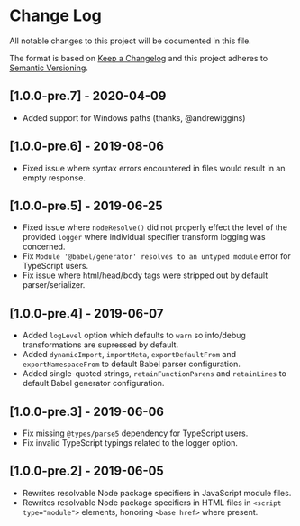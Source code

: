 # Change Log

All notable changes to this project will be documented in this file.

The format is based on [Keep a Changelog](http://keepachangelog.com/)
and this project adheres to [Semantic Versioning](http://semver.org/).

<!--
   PRs should document their user-visible changes (if any) in the
   Unreleased section, uncommenting the header as necessary.
-->

<!-- ## Unreleased -->
<!-- Add new unreleased items here -->
## [1.0.0-pre.7] - 2020-04-09
- Added support for Windows paths (thanks, @andrewiggins)

## [1.0.0-pre.6] - 2019-08-06
- Fixed issue where syntax errors encountered in files would result in an empty response.

## [1.0.0-pre.5] - 2019-06-25
- Fixed issue where `nodeResolve()` did not properly effect the level of the provided `logger` where individual specifier transform logging was concerned.
- Fix `Module '@babel/generator' resolves to an untyped module` error for TypeScript users.
- Fix issue where html/head/body tags were stripped out by default parser/serializer.

## [1.0.0-pre.4] - 2019-06-07
- Added `logLevel` option which defaults to `warn` so info/debug transformations are supressed by default.
- Added `dynamicImport`, `importMeta`, `exportDefaultFrom` and `exportNamespaceFrom` to default Babel parser configuration.
- Added single-quoted strings, `retainFunctionParens` and `retainLines` to default Babel generator configuration.

## [1.0.0-pre.3] - 2019-06-06
- Fix missing `@types/parse5` dependency for TypeScript users.
- Fix invalid TypeScript typings related to the logger option.

## [1.0.0-pre.2] - 2019-06-05
- Rewrites resolvable Node package specifiers in JavaScript module files.
- Rewrites resolvable Node package specifiers in HTML files in `<script type="module">` elements, honoring `<base href>` where present.
